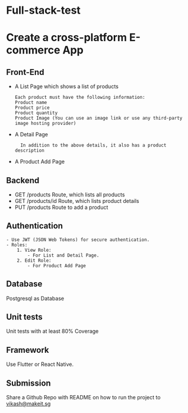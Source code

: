 
# Full-stack-test

# Create a cross-platform E-commerce App

## Front-End
- A List Page which shows a list of products

	  Each product must have the following information:
	  Product name
	  Product price
	  Product quantity
	  Product Image (You can use an image link or use any third-party image hosting provider)
- A Detail Page

		In addition to the above details, it also has a product description
- A Product Add Page

## Backend
- GET /products Route, which lists all products
- GET /products/id Route, which lists product details
- PUT /products Route to add a product

## Authentication 

    - Use JWT (JSON Web Tokens) for secure authentication.
    - Roles:
        1. View Role:
            - For List and Detail Page.
        2. Edit Role:
            - For Product Add Page

## Database
Postgresql as Database

## Unit tests
Unit tests with at least 80% Coverage

## Framework
Use Flutter or React Native.

## Submission
Share a Github Repo with README on how to run the project to vikash@makeit.sg
